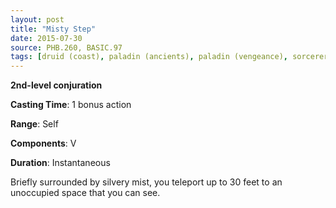 ```yaml
---
layout: post
title: "Misty Step"
date: 2015-07-30
source: PHB.260, BASIC.97
tags: [druid (coast), paladin (ancients), paladin (vengeance), sorcerer, warlock, wizard, level2, conjuration]
---
```


**2nd-level conjuration**

**Casting Time**: 1 bonus action

**Range**: Self

**Components**: V

**Duration**: Instantaneous

Briefly surrounded by silvery mist, you teleport up to 30 feet to an unoccupied space that you can see.
